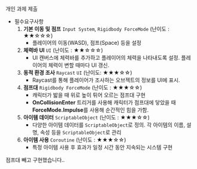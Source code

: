 개인 과제 제출
- 필수요구사항
    1. **기본 이동 및 점프** `Input System`, `Rigidbody ForceMode` (난이도 : ★★☆☆☆)
        - 플레이어의 이동(WASD), 점프(Space) 등을 설정
    2. **체력바 UI** `UI` (난이도 : ★★☆☆☆)
        - UI 캔버스에 체력바를 추가하고 플레이어의 체력을 나타내도록 설정. 플레이어의 체력이 변할 때마다 UI 갱신.
    3. **동적 환경 조사** `Raycast` `UI` (난이도: ★★★☆☆)
        - Raycast를 통해 플레이어가 조사하는 오브젝트의 정보를 UI에 표시.
    4. **점프대** `Rigidbody ForceMode` (난이도 : ★★★☆☆)
        - 캐릭터가 밟을 때 위로 높이 튀어 오르는 점프대 구현
        - **OnCollisionEnter** 트리거를 사용해 캐릭터가 점프대에 닿았을 때 **ForceMode.Impulse**를 사용해 순간적인 힘을 가함.
    5. **아이템 데이터** `ScriptableObject` (난이도 : ★★★☆☆)
        - 다양한 아이템 데이터를 `ScriptableObject`로 정의. 각 아이템의 이름, 설명, 속성 등을 `ScriptableObject`로 관리
    6. **아이템 사용** `Coroutine` (난이도 : ★★★☆☆)
        - 특정 아이템 사용 후 효과가 일정 시간 동안 지속되는 시스템 구현

점프대 빼고 구현했습니다..
